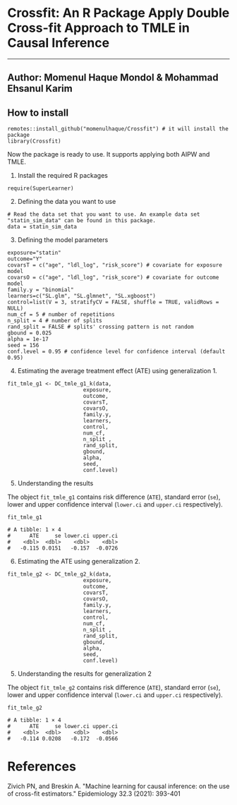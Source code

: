 # Crossfit: An R Package Apply Double Cross-fit Approach to TMLE in Causal Inference
---
Author: Momenul Haque Mondol & Mohammad Ehsanul Karim
---

## How to install

```{r}
remotes::install_github("momenulhaque/Crossfit") # it will install the package
library(Crossfit) 
```
Now the package is ready to use. It supports applying both AIPW and TMLE. 

 1. Install the required R packages

```{r}
require(SuperLearner)
```
 
 2. Defining the data you want to use
 
```{r}
# Read the data set that you want to use. An example data set "statin_sim_data" can be found in this package.
data = statin_sim_data 
```
 3. Defining the model parameters

```{r}
exposure="statin"
outcome="Y"
covarsT = c("age", "ldl_log", "risk_score") # covariate for exposure model
covarsO = c("age", "ldl_log", "risk_score") # covariate for outcome model
family.y = "binomial"
learners=c("SL.glm", "SL.glmnet", "SL.xgboost")
control=list(V = 3, stratifyCV = FALSE, shuffle = TRUE, validRows = NULL)
num_cf = 5 # number of repetitions
n_split = 4 # number of splits
rand_split = FALSE # splits' crossing pattern is not random
gbound = 0.025
alpha = 1e-17
seed = 156
conf.level = 0.95 # confidence level for confidence interval (default 0.95)
```

 4. Estimating the average treatment effect (ATE) using generalization 1. 

```{r}
fit_tmle_g1 <- DC_tmle_g1_k(data,
                        exposure,
                        outcome,
                        covarsT,
                        covarsO,
                        family.y,
                        learners,
                        control,
                        num_cf, 
                        n_split ,
                        rand_split,
                        gbound,
                        alpha,
                        seed,
                        conf.level)

```

 5. Understanding the results

The object `fit_tmle_g1` contains risk difference (`ATE`), standard error (`se`), lower and upper confidence interval (`lower.ci` and `upper.ci` respectively). 

```{r}
fit_tmle_g1

# A tibble: 1 × 4
#      ATE     se lower.ci upper.ci
#    <dbl>  <dbl>    <dbl>    <dbl>
#   -0.115 0.0151   -0.157  -0.0726

```



 6. Estimating the ATE using generalization 2. 

```{r}
fit_tmle_g2 <- DC_tmle_g2_k(data,
                        exposure,
                        outcome,
                        covarsT,
                        covarsO,
                        family.y,
                        learners,
                        control,
                        num_cf, 
                        n_split ,
                        rand_split,
                        gbound,
                        alpha,
                        seed,
                        conf.level)

```

5. Understanding the results for generalization 2

The object `fit_tmle_g2` contains risk difference (`ATE`), standard error (`se`), lower and upper confidence interval (`lower.ci` and `upper.ci` respectively). 

```{r}
fit_tmle_g2

# A tibble: 1 × 4
#      ATE     se lower.ci upper.ci
#    <dbl>  <dbl>    <dbl>    <dbl>
#   -0.114 0.0208   -0.172  -0.0566

```


# References
Zivich PN, and Breskin A. "Machine learning for causal inference: on the use of cross-fit estimators." Epidemiology 32.3 (2021): 393-401
